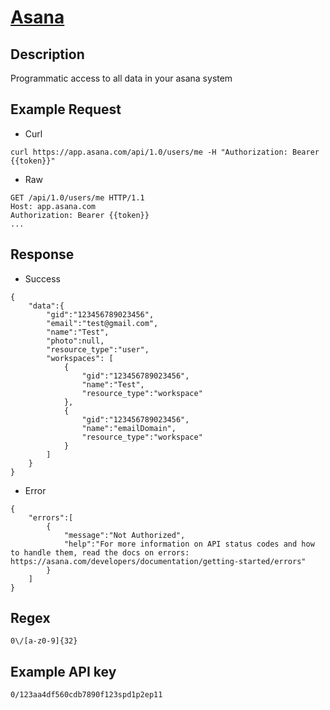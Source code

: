 # [Asana](https://developers.asana.com/docs/overview)

## __Description__
Programmatic access to all data in your asana system

## __Example Request__
* Curl
```
curl https://app.asana.com/api/1.0/users/me -H "Authorization: Bearer {{token}}"
```

* Raw
```
GET /api/1.0/users/me HTTP/1.1
Host: app.asana.com
Authorization: Bearer {{token}}
...
```

## __Response__
* Success
```
{
    "data":{
        "gid":"123456789023456",
        "email":"test@gmail.com",
        "name":"Test",
        "photo":null,
        "resource_type":"user",
        "workspaces": [
            {
                "gid":"123456789023456",
                "name":"Test",
                "resource_type":"workspace"
            },
            {
                "gid":"123456789023456",
                "name":"emailDomain",
                "resource_type":"workspace"
            }
        ]
    }
}
```
* Error
```
{
    "errors":[
        {
            "message":"Not Authorized",
            "help":"For more information on API status codes and how to handle them, read the docs on errors: https://asana.com/developers/documentation/getting-started/errors"
        }
    ]
}
```
## __Regex__
```
0\/[a-z0-9]{32}
```

## __Example API key__
```
0/123aa4df560cdb7890f123spd1p2ep11
```

